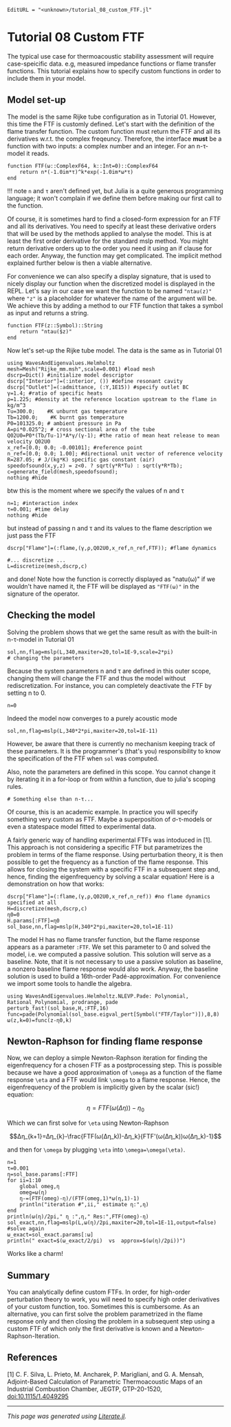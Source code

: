 ```@meta
EditURL = "<unknown>/tutorial_08_custom_FTF.jl"
```

# Tutorial 08 Custom FTF

The typical use case for thermoacoustic stability assessment will require
case-speicific data. e.g, measured impedance functions or flame transfer
functions. This tutorial explains how to specify custom functions in order to
include them in your model.

## Model set-up

The model is the same Rijke tube configuration as in Tutorial 01. However,
this time the FTF is customly defined. Let's start with the definition of the
flame transfer function. The custom function must return the FTF and all its
derivatives w.r.t. the complex freqeuncy. Therefore, the interface **must** be
a function with two inputs: a complex number and an integer. For an n-τ-model
it reads.

```@example tutorial_08_custom_FTF
function FTF(ω::ComplexF64, k::Int=0)::ComplexF64
    return n*(-1.0im*τ)^k*exp(-1.0im*ω*τ)
end
```

!!! note
    `n` and `τ` aren't defined yet, but Julia is a quite generous
    programming language; it won't complain if we define them before making our
    first call to the function.

Of course, it is sometimes hard to find a closed-form expression for an FTF
and all its derivatives. You need to specify at least these derivative orders
that will be used by the methods applied to analyse the model. This is at
least the first order derivative for the standard mslp method.
You might return derivative orders up to the order you need it using an if
clause for each order. Anyway, the function may get complicated. The implicit
method explained further below is then a viable alternative.

For convenience we can also specify a display signature, that is used to nicely
display our function when the discretized model is displayed in the REPL. Let's
say in our case we want the function to be named `"ntau(z)"` where `"z"` is a
placeholder for whatever the name of the argument will be. We achieve this by
adding a method to our FTF function that takes a symbol as input and returns a
string.

```@example tutorial_08_custom_FTF
function FTF(z::Symbol)::String
    return "ntau($z)"
end
```

Now let's set-up the Rijke tube model. The data is the same as in Tutorial 01

```@example tutorial_08_custom_FTF
using WavesAndEigenvalues.Helmholtz
mesh=Mesh("Rijke_mm.msh",scale=0.001) #load mesh
dscrp=Dict() #initialize model descriptor
dscrp["Interior"]=(:interior, ()) #define resonant cavity
dscrp["Outlet"]=(:admittance, (:Y,1E15)) #specify outlet BC
γ=1.4; #ratio of specific heats
ρ=1.225; #density at the reference location upstream to the flame in kg/m^3
Tu=300.0;    #K unburnt gas temperature
Tb=1200.0;    #K burnt gas temperature
P0=101325.0; # ambient pressure in Pa
A=pi*0.025^2; # cross sectional area of the tube
Q02U0=P0*(Tb/Tu-1)*A*γ/(γ-1); #the ratio of mean heat release to mean velocity Q02U0
x_ref=[0.0; 0.0; -0.00101]; #reference point
n_ref=[0.0; 0.0; 1.00]; #directional unit vector of reference velocity
R=287.05; # J/(kg*K) specific gas constant (air)
speedofsound(x,y,z) = z<0. ? sqrt(γ*R*Tu) : sqrt(γ*R*Tb);
c=generate_field(mesh,speedofsound);
nothing #hide
```

btw this is the moment where we specify the values of n and τ

```@example tutorial_08_custom_FTF
n=1; #interaction index
τ=0.001; #time delay
nothing #hide
```

but instead of passing n and τ and its values to the flame description we
just pass the FTF

```@example tutorial_08_custom_FTF
dscrp["Flame"]=(:flame,(γ,ρ,Q02U0,x_ref,n_ref,FTF)); #flame dynamics

#... discretize ...
L=discretize(mesh,dscrp,c)
```

and done! Note how the function is correctly displayed as "natu(ω)"  if we
wouldn't have named it, the FTF will be displayed as `"FTF(ω)"`
in the signature of the operator.

## Checking the model

Solving the problem shows that we get the same result as with the built-in
n-τ-model in Tutorial 01

```@example tutorial_08_custom_FTF
sol,nn,flag=mslp(L,340,maxiter=20,tol=1E-9,scale=2*pi)
# changing the parameters
```

Because the system parameters n and τ are defined in this outer scope,
changing them will change the FTF and thus the model without rediscretization.
For instance, you can completely deactivate the FTF by setting n to 0.

```@example tutorial_08_custom_FTF
n=0
```

Indeed the model now converges to a purely acoustic mode

```@example tutorial_08_custom_FTF
sol,nn,flag=mslp(L,340*2*pi,maxiter=20,tol=1E-11)
```

However, be aware that there is currently no mechanism keeping track of these
parameters. It is the programmer's (that's you) responsibility to know the
specification of the FTF when `sol` was computed.

Also, note the parameters are defined in this scope. You cannot change it by
iterating it in a for-loop or from within a function, due to julia's scoping
rules.

```@example tutorial_08_custom_FTF
# Something else than n-τ...
```

Of course, this is an academic example. In practice you will specify
something very custom as FTF. Maybe a superposition of σ-τ-models or even
a statespace model fitted to experimental data.

A fairly generic way of handling experimental FTFs was intoduced in [1]. This approach is not
considering a specific FTF but parametrizes the problem in terms of the flame
response. Using perturbation theory, it is then possible to get the
frequency as a function of the flame response. This allows for closing the system with a
specific FTF in a subsequent step and, hence,  finding the eigenfrequency by solving a
scalar equation! Here is a demonstration on how that works:

```@example tutorial_08_custom_FTF
dscrp["Flame"]=(:flame,(γ,ρ,Q02U0,x_ref,n_ref)) #no flame dynamics specified at all
H=discretize(mesh,dscrp,c)
η0=0
H.params[:FTF]=η0
sol_base,nn,flag=mslp(H,340*2*pi,maxiter=20,tol=1E-11)
```

The model H has no flame transfer function, but the flame response appears as a
parameter `:FTF`. We set this parameter to 0 and solved the model, i.e. we
computed a passive solution.  This solution will serve as a baseline. Note, that
it is not necessary to use a passive solution as baseline, a nonzero baseline
flame response would also work. Anyway, the baseline solution is used to build
a 16th-order Padé-approximation. For convenience we import some tools to handle
the algebra.

```@example tutorial_08_custom_FTF
using WavesAndEigenvalues.Helmholtz.NLEVP.Pade: Polynomial, Rational_Polynomial, prodrange, pade
perturb_fast!(sol_base,H,:FTF,16)
func=pade(Polynomial(sol_base.eigval_pert[Symbol("FTF/Taylor")]),8,8)
ω(z,k=0)=func(z-η0,k)
```

## Newton-Raphson for finding flame response

Now, we can deploy a simple Newton-Raphson iteration for finding the eigenfrequency
for a chosen FTF as a postprocessing step. This is possible because we have a good
approximation of ``\omega`` as a function of the flame response ``\eta`` and a FTF
would link ``\omega`` to a flame response. Hence, the eigenfrequency of the problem
is implicitly given by the scalar (sic!) equation:
```math
\eta = FTF(\omega(\Delta\eta))-\eta_0
```

Which we can first solve for ``\eta`` using Newton-Raphson
```math
Δη_{k+1}=Δη_{k}-\frac{FTF(ω(Δη_k))-Δη_k}{FTF'(ω(Δη_k))ω(Δη_k)-1}
```


and then for ``\omega`` by plugging ``\eta`` into ``\omega=\omega(\eta)``.

```@example tutorial_08_custom_FTF
n=1
τ=0.001
η=sol_base.params[:FTF]
for ii=1:10
    global omeg,η
    omeg=ω(η)
    η-=(FTF(omeg)-η)/(FTF(omeg,1)*ω(η,1)-1)
    println("iteration #",ii," estimate η:",η)
end
println(ω(η)/2pi," η :",η," Res:",FTF(omeg)-η)
sol_exact,nn,flag=mslp(L,ω(η)/2pi,maxiter=20,tol=1E-11,output=false) #solve again
ω_exact=sol_exact.params[:ω]
println(" exact=$(ω_exact/2/pi)  vs  approx=$(ω(η)/2pi))")
```

Works like a charm!

## Summary

You can analytically define custom FTFs. In order, for high-order perturbation theory to
work, you will need to specify high order derivatives of your custom function, too.
Sometimes this is cumbersome. As an alternative, you can first solve the problem
parametrized in the flame response only and then closing the problem in a subsequent
step using a custom FTF of which only the first derivative is known and a
Newton-Raphson-Iteration.

## References
[1] C. F. Silva,  L. Prieto,  M. Ancharek,  P. Marigliani, and  G. A. Mensah,
Adjoint-Based Calculation of Parametric Thermoacoustic Maps of an Industrial Combustion Chamber,
JEGTP, GTP-20-1520, [doi:10.1115/1.4049295]( https://doi.org/10.1115/1.4049295)

---

*This page was generated using [Literate.jl](https://github.com/fredrikekre/Literate.jl).*

